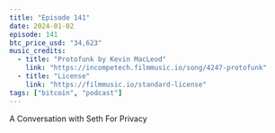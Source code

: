 ```yaml
---
title: "Episode 141"
date: 2024-01-02
episode: 141
btc_price_usd: "34,623"
music_credits:
  - title: "Protofunk by Kevin MacLeod"
    link: "https://incompetech.filmmusic.io/song/4247-protofunk"
  - title: "License"
    link: "https://filmmusic.io/standard-license"
tags: ["bitcoin", "podcast"]
---
```


A Conversation with Seth For Privacy